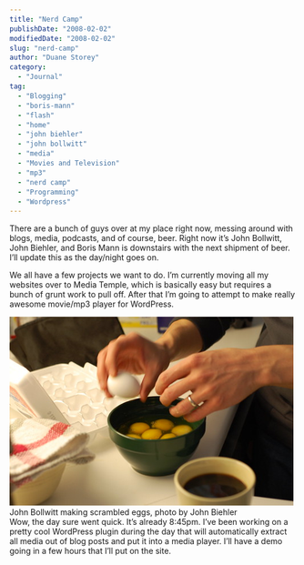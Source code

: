 ```yaml
---
title: "Nerd Camp"
publishDate: "2008-02-02"
modifiedDate: "2008-02-02"
slug: "nerd-camp"
author: "Duane Storey"
category:
  - "Journal"
tag:
  - "Blogging"
  - "boris-mann"
  - "flash"
  - "home"
  - "john biehler"
  - "john bollwitt"
  - "media"
  - "Movies and Television"
  - "mp3"
  - "nerd camp"
  - "Programming"
  - "Wordpress"
---
```


There are a bunch of guys over at my place right now, messing around with blogs, media, podcasts, and of course, beer. Right now it’s John Bollwitt, John Biehler, and Boris Mann is downstairs with the next shipment of beer. I’ll update this as the day/night goes on.

We all have a few projects we want to do. I’m currently moving all my websites over to Media Temple, which is basically easy but requires a bunch of grunt work to pull off. After that I’m going to attempt to make really awesome movie/mp3 player for WordPress.

  
[![](_images/nerd-camp-1.jpg)](http://flickr.com/photos/retrocactus/2237894932/)  
John Bollwitt making scrambled eggs, photo by John Biehler  
Wow, the day sure went quick. It’s already 8:45pm. I’ve been working on a pretty cool WordPress plugin during the day that will automatically extract all media out of blog posts and put it into a media player. I’ll have a demo going in a few hours that I’ll put on the site.